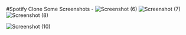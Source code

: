 #Spotify Clone
Some Screenshots - 
![Screenshot (6)](https://github.com/itsparvizal/spotify-web-/assets/103477145/b19f5747-b2c0-47c9-b835-a3018137be31)
![Screenshot (7)](https://github.com/itsparvizal/spotify-web-/assets/103477145/44f20ce4-cd76-4fa2-ac23-b9295428a7df)
![Screenshot (8)](https://github.com/itsparvizal/spotify-web-/assets/103477145/3bcbdb5c-7249-4c4f-aee9-703b29fdb65c)

![Screenshot (10)](https://github.com/itsparvizal/spotify-web-/assets/103477145/ff5db1a0-073c-44c9-bfb4-6248b64c857f)
